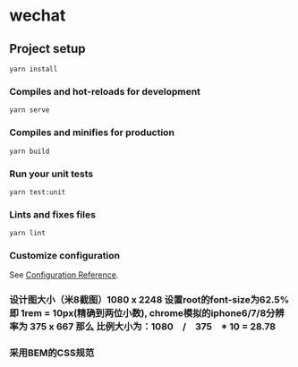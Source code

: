 # wechat

## Project setup
```
yarn install
```

### Compiles and hot-reloads for development
```
yarn serve
```

### Compiles and minifies for production
```
yarn build
```

### Run your unit tests
```
yarn test:unit
```

### Lints and fixes files
```
yarn lint
```

### Customize configuration
See [Configuration Reference](https://cli.vuejs.org/config/).


### 设计图大小（米8截图）1080 x 2248   设置root的font-size为62.5% 即 1rem = 10px(精确到两位小数), chrome模拟的iphone6/7/8分辨率为 375 x 667 那么 比例大小为：1080　/　375　* 10 = 28.78

###  采用BEM的CSS规范
